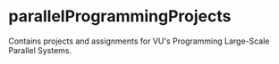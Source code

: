 # parallelProgrammingProjects
Contains projects and assignments for VU's Programming Large-Scale Parallel Systems.
